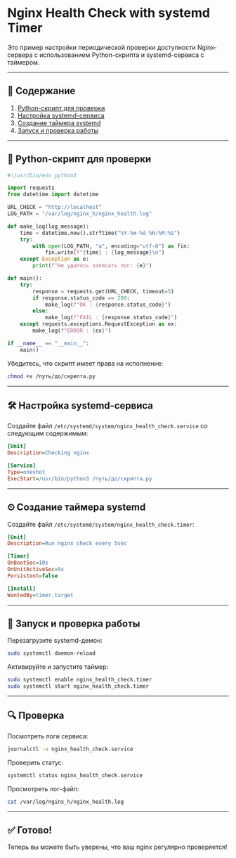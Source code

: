 
# Nginx Health Check with systemd Timer

Это пример настройки периодической проверки доступности Nginx-сервера с использованием Python-скрипта и systemd-сервиса с таймером.

---

## 🔧 Содержание

1. [Python-скрипт для проверки](#-python-скрипт-для-проверки)
2. [Настройка systemd-сервиса](#-настройка-systemd-сервиса)
3. [Создание таймера systemd](#-создание-таймера-systemd)
4. [Запуск и проверка работы](#-запуск-и-проверка-работы)

---

## 🐍 Python-скрипт для проверки

```python
#!/usr/bin/env python3

import requests
from datetime import datetime

URL_CHECK = "http://localhost"
LOG_PATH = "/var/log/nginx_h/nginx_health.log"

def make_log(log_message):
    time = datetime.now().strftime("%Y-%m-%d %H:%M:%S")
    try:
        with open(LOG_PATH, "a", encoding="utf-8") as fin:
            fin.write(f"{time} : {log_message}\n")
    except Exception as e:
        print(f"Не удалось записать лог: {e}")

def main():
    try:
        response = requests.get(URL_CHECK, timeout=5)
        if response.status_code == 200:
            make_log(f"OK : {response.status_code}")
        else:
            make_log(f"FAIL : {response.status_code}")
    except requests.exceptions.RequestException as ex:
        make_log(f"ERROR : {ex}")

if __name__ == "__main__":
    main()
```

Убедитесь, что скрипт имеет права на исполнение:

```bash
chmod +x /путь/до/скрипта.py
```

---

## 🛠 Настройка systemd-сервиса

Создайте файл `/etc/systemd/system/nginx_health_check.service` со следующим содержимым:

```ini
[Unit]
Description=Checking nginx 

[Service]
Type=oneshot
ExecStart=/usr/bin/python3 /путь/до/скрипта.py
```

---

## ⏲ Создание таймера systemd

Создайте файл `/etc/systemd/system/nginx_health_check.timer`:

```ini
[Unit]
Description=Run nginx check every 5sec

[Timer]
OnBootSec=10s
OnUnitActiveSec=5s
Persistent=false

[Install]
WantedBy=timer.target
```

---

## 🚀 Запуск и проверка работы

Перезагрузите systemd-демон:

```bash
sudo systemctl daemon-reload
```

Активируйте и запустите таймер:

```bash
sudo systemctl enable nginx_health_check.timer
sudo systemctl start nginx_health_check.timer
```

---

## 🔍 Проверка

Посмотреть логи сервиса:

```bash
journalctl -u nginx_health_check.service
```

Проверить статус:

```bash
systemctl status nginx_health_check.service
```

Просмотреть лог-файл:

```bash
cat /var/log/nginx_h/nginx_health.log
```

---

## ✅ Готово!
Теперь вы можете быть уверены, что ваш nginx регулярно проверяется!

